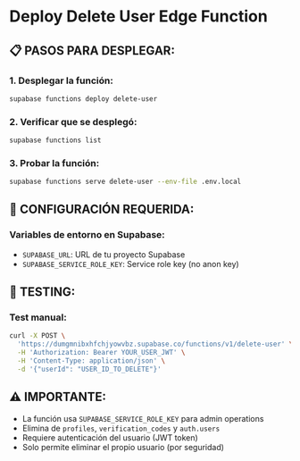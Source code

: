 # Deploy Delete User Edge Function

## 📋 PASOS PARA DESPLEGAR:

### 1. Desplegar la función:
```bash
supabase functions deploy delete-user
```

### 2. Verificar que se desplegó:
```bash
supabase functions list
```

### 3. Probar la función:
```bash
supabase functions serve delete-user --env-file .env.local
```

## 🔧 CONFIGURACIÓN REQUERIDA:

### Variables de entorno en Supabase:
- `SUPABASE_URL`: URL de tu proyecto Supabase
- `SUPABASE_SERVICE_ROLE_KEY`: Service role key (no anon key)

## 🧪 TESTING:

### Test manual:
```bash
curl -X POST \
  'https://dumgmnibxhfchjyowvbz.supabase.co/functions/v1/delete-user' \
  -H 'Authorization: Bearer YOUR_USER_JWT' \
  -H 'Content-Type: application/json' \
  -d '{"userId": "USER_ID_TO_DELETE"}'
```

## ⚠️ IMPORTANTE:

- La función usa `SUPABASE_SERVICE_ROLE_KEY` para admin operations
- Elimina de `profiles`, `verification_codes` y `auth.users`
- Requiere autenticación del usuario (JWT token)
- Solo permite eliminar el propio usuario (por seguridad)
